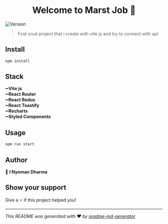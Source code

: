<h1 align="center">Welcome to Marst Job 👋</h1>
<p>
  <img alt="Version" src="https://img.shields.io/badge/version-(1.0.0)-blue.svg?cacheSeconds=2592000" />
</p>

> First crud project that i create with vite js and try to connect with api

## Install

```sh
npm install
```

## Stack

➖**Vite js** <br/>
➖**React Router**<br/>
➖**React Redux**<br/>
➖**React Toastify**<br/>
➖**Recharts** <br/>
➖**Styled Components**

## Usage

```sh
npm run start
```

## Author

👤 **I Nyoman Dharma**

## Show your support

Give a ⭐️ if this project helped you!

---

_This README was generated with ❤️ by [readme-md-generator](https://github.com/kefranabg/readme-md-generator)_
